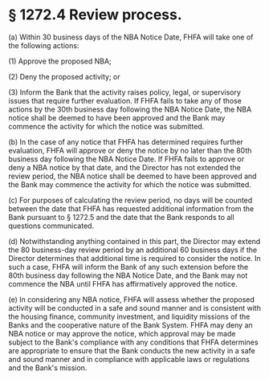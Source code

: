 # § 1272.4   Review process.

(a) Within 30 business days of the NBA Notice Date, FHFA will take one of the following actions:


(1) Approve the proposed NBA;


(2) Deny the proposed activity; or


(3) Inform the Bank that the activity raises policy, legal, or supervisory issues that require further evaluation. If FHFA fails to take any of those actions by the 30th business day following the NBA Notice Date, the NBA notice shall be deemed to have been approved and the Bank may commence the activity for which the notice was submitted.


(b) In the case of any notice that FHFA has determined requires further evaluation, FHFA will approve or deny the notice by no later than the 80th business day following the NBA Notice Date. If FHFA fails to approve or deny a NBA notice by that date, and the Director has not extended the review period, the NBA notice shall be deemed to have been approved and the Bank may commence the activity for which the notice was submitted.


(c) For purposes of calculating the review period, no days will be counted between the date that FHFA has requested additional information from the Bank pursuant to § 1272.5 and the date that the Bank responds to all questions communicated.


(d) Notwithstanding anything contained in this part, the Director may extend the 80 business-day review period by an additional 60 business days if the Director determines that additional time is required to consider the notice. In such a case, FHFA will inform the Bank of any such extension before the 80th business day following the NBA Notice Date, and the Bank may not commence the NBA until FHFA has affirmatively approved the notice.


(e) In considering any NBA notice, FHFA will assess whether the proposed activity will be conducted in a safe and sound manner and is consistent with the housing finance, community investment, and liquidity missions of the Banks and the cooperative nature of the Bank System. FHFA may deny an NBA notice or may approve the notice, which approval may be made subject to the Bank's compliance with any conditions that FHFA determines are appropriate to ensure that the Bank conducts the new activity in a safe and sound manner and in compliance with applicable laws or regulations and the Bank's mission.




